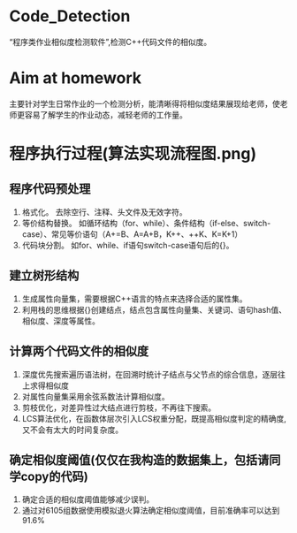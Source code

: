 # Code_Detection
“程序类作业相似度检测软件”,检测C++代码文件的相似度。

# Aim at homework
主要针对学生日常作业的一个检测分析，能清晰得将相似度结果展现给老师，使老师更容易了解学生的作业动态，减轻老师的工作量。

# 程序执行过程(算法实现流程图.png)
## 程序代码预处理
1. 格式化。
去除空行、注释、头文件及无效字符。
2. 等价结构替换。
如循环结构（for、while）、条件结构（if-else、switch-case）、常见等价语句（A+=B、A=A+B，K++、++K、K=K+1）
3. 代码块分割。
如for、while、if语句switch-case语句后的{}。

## 建立树形结构
1. 生成属性向量集，需要根据C++语言的特点来选择合适的属性集。
2. 利用栈的思维根据{}创建结点，结点包含属性向量集、关键词、语句hash值、相似度、深度等属性。

## 计算两个代码文件的相似度
1. 深度优先搜索遍历语法树，在回溯时统计子结点与父节点的综合信息，逐层往上求得相似度
2. 对属性向量集采用余弦系数法计算相似度。
3. 剪枝优化，对差异性过大结点进行剪枝，不再往下搜索。
4. LCS算法优化，在函数体层次引入LCS权重分配，既提高相似度判定的精确度,又不会有太大的时间复杂度。

## 确定相似度阈值(仅仅在我构造的数据集上，包括请同学copy的代码)
1. 确定合适的相似度阈值能够减少误判。
2. 通过对6105组数据使用模拟退火算法确定相似度阈值，目前准确率可以达到91.6%